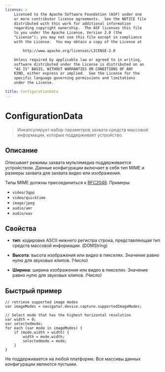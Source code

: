 ```yaml
---
license: >
    Licensed to the Apache Software Foundation (ASF) under one
    or more contributor license agreements.  See the NOTICE file
    distributed with this work for additional information
    regarding copyright ownership.  The ASF licenses this file
    to you under the Apache License, Version 2.0 (the
    "License"); you may not use this file except in compliance
    with the License.  You may obtain a copy of the License at

        http://www.apache.org/licenses/LICENSE-2.0

    Unless required by applicable law or agreed to in writing,
    software distributed under the License is distributed on an
    "AS IS" BASIS, WITHOUT WARRANTIES OR CONDITIONS OF ANY
    KIND, either express or implied.  See the License for the
    specific language governing permissions and limitations
    under the License.

title: ConfigurationData
---
```


# ConfigurationData

> Инкапсулирует набор параметров захвата средств массовой информации, которые поддерживает устройство.

## Описание

Описывает режимы захвата мультимедиа поддерживается устройством. Данные конфигурации включает в себя тип MIME и размеры захвата для захвата видео или изображения.

Типы MIME должны присоединиться к [RFC2046][1]. Примеры:

 [1]: http://www.ietf.org/rfc/rfc2046.txt

*   `video/3gpp`
*   `video/quicktime`
*   `image/jpeg`
*   `audio/amr`
*   `audio/wav`

## Свойства

*   **тип**: кодировке ASCII нижнего регистра строка, представляющая тип средств массовой информации. (DOMString)

*   **Высота**: высота изображения или видео в пикселях. Значение равно нулю для звуковых клипов. (Число)

*   **Ширина**: ширина изображения или видео в пикселях. Значение равно нулю для звуковых клипов. (Число)

## Быстрый пример

    // retrieve supported image modes
    var imageModes = navigator.device.capture.supportedImageModes;
    
    // Select mode that has the highest horizontal resolution
    var width = 0;
    var selectedmode;
    for each (var mode in imageModes) {
        if (mode.width > width) {
            width = mode.width;
            selectedmode = mode;
        }
    }
    

Не поддерживается на любой платформе. Все массивы данных конфигурации являются пустыми.